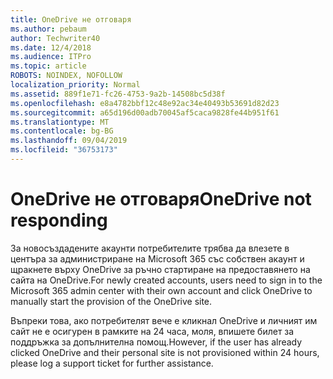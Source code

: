 ```yaml
---
title: OneDrive не отговаря
ms.author: pebaum
author: Techwriter40
ms.date: 12/4/2018
ms.audience: ITPro
ms.topic: article
ROBOTS: NOINDEX, NOFOLLOW
localization_priority: Normal
ms.assetid: 889f1e71-fc26-4753-9a2b-14508bc5d38f
ms.openlocfilehash: e8a4782bbf12c48e92ac34e40493b53691d82d23
ms.sourcegitcommit: a65d196d00adb70045af5caca9828fe44b951f61
ms.translationtype: MT
ms.contentlocale: bg-BG
ms.lasthandoff: 09/04/2019
ms.locfileid: "36753173"
---
```

# <a name="onedrive-not-responding"></a><span data-ttu-id="f7909-102">OneDrive не отговаря</span><span class="sxs-lookup"><span data-stu-id="f7909-102">OneDrive not responding</span></span>

<span data-ttu-id="f7909-103">За новосъздадените акаунти потребителите трябва да влезете в центъра за администриране на Microsoft 365 със собствен акаунт и щракнете върху OneDrive за ръчно стартиране на предоставянето на сайта на OneDrive.</span><span class="sxs-lookup"><span data-stu-id="f7909-103">For newly created accounts, users need to sign in to the Microsoft 365 admin center with their own account and click OneDrive to manually start the provision of the OneDrive site.</span></span>
  
<span data-ttu-id="f7909-104">Въпреки това, ако потребителят вече е кликнал OneDrive и личният им сайт не е осигурен в рамките на 24 часа, моля, впишете билет за поддръжка за допълнителна помощ.</span><span class="sxs-lookup"><span data-stu-id="f7909-104">However, if the user has already clicked OneDrive and their personal site is not provisioned within 24 hours, please log a support ticket for further assistance.</span></span>
  

